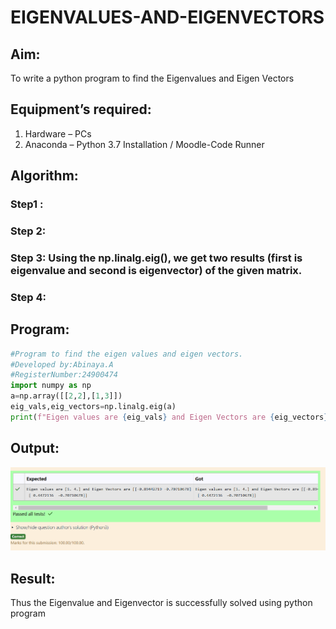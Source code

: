 # EIGENVALUES-AND-EIGENVECTORS
## Aim:
To write a python program to find the Eigenvalues and Eigen Vectors
## Equipment’s required:
1. 	Hardware – PCs
2. 	Anaconda – Python 3.7 Installation / Moodle-Code Runner
## Algorithm:
### Step1 : 
### Step 2: 
### Step 3: Using the np.linalg.eig(),  we get two results (first is eigenvalue and second is eigenvector) of the given matrix.
### Step 4: 

## Program:
```python
#Program to find the eigen values and eigen vectors.
#Developed by:Abinaya.A 
#RegisterNumber:24900474
import numpy as np
a=np.array([[2,2],[1,3]])
eig_vals,eig_vectors=np.linalg.eig(a)
print(f"Eigen values are {eig_vals} and Eigen Vectors are {eig_vectors}")
```



## Output:
![alt text](<Screenshot 2024-11-02 065356.png>)
## Result:
Thus the Eigenvalue and Eigenvector is successfully solved using python program
